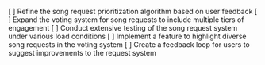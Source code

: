 [ ] Refine the song request prioritization algorithm based on user feedback
[ ] Expand the voting system for song requests to include multiple tiers of engagement
[ ] Conduct extensive testing of the song request system under various load conditions
[ ] Implement a feature to highlight diverse song requests in the voting system
[ ] Create a feedback loop for users to suggest improvements to the request system